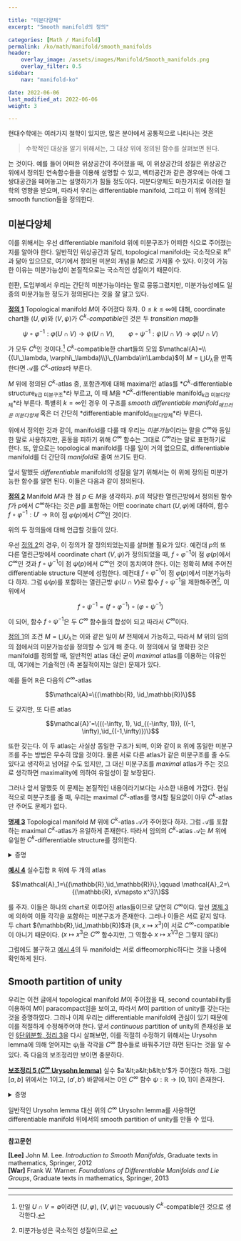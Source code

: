 ```yaml
---

title: "미분다양체"
excerpt: "Smooth manifold의 정의"

categories: [Math / Manifold]
permalink: /ko/math/manifold/smooth_manifolds
header:
    overlay_image: /assets/images/Manifold/Smooth_manifolds.png
    overlay_filter: 0.5
sidebar: 
    nav: "manifold-ko"

date: 2022-06-06
last_modified_at: 2022-06-06
weight: 3

---
```


현대수학에는 여러가지 철학이 있지만, 많은 분야에서 공통적으로 나타나는 것은

> 수학적인 대상을 알기 위해서는, 그 대상 위에 정의된 함수를 살펴보면 된다.

는 것이다. 예를 들어 어떠한 위상공간이 주어졌을 때, 이 위상공간의 성질은 위상공간 위에서 정의된 연속함수들을 이용해 설명할 수 있고, 벡터공간과 같은 경우에는 아예 그 쌍대공간을 떼어놓고는 설명하기가 힘들 정도이다. 미분다양체도 마찬가지로 이러한 철학의 영향을 받으며, 따라서 우리는 differentiable manifold, 그리고 이 위에 정의된 smooth function들을 정의한다.

## 미분다양체

이를 위해서는 우선 differentiable manifold 위에 미분구조가 어떠한 식으로 주어졌는지를 알아야 한다. 일반적인 위상공간과 달리, topological manifold는 국소적으로 $\mathbb{R}^n$과 닮아 있으므로, 여기에서 정의된 미분의 개념을 $M$으로 가져올 수 있다. 이것이 가능한 이유는 미분가능성이 본질적으로는 국소적인 성질이기 때문이다. 

힌퍈, 도입부에서 우리는 간단히 미분가능이라는 말로 뭉뚱그렸지만, 미분가능성에도 일종의 미분가능한 정도가 정의된다는 것을 잘 알고 있다.

<div class="definition" markdown="1">

<ins id="df1">**정의 1**</ins> Topological manifold $M$이 주어졌다 하자. $0\leq k\leq\infty$에 대해, coordinate chart들 $(U,\varphi)$와 $(V,\psi)$가 *$C^k$-compatible*인 것은 두 *transition map*들 

$$\psi\circ\varphi^{-1}:\varphi(U\cap V)\rightarrow\psi(U\cap V),\qquad\varphi\circ\psi^{-1}:\psi(U\cap V)\rightarrow\varphi(U\cap V)$$

가 모두 $C^k$인 것이다.[^1] $C^k$-compatible한 chart들의 모임 $\mathcal{A}=\\{(U\_\lambda, \varphi\_\lambda)\\}\_{\lambda\in\Lambda}$이 $M=\bigcup U_\lambda$을 만족한다면 $\mathcal{A}$를 *$C^k$-atlas*라 부른다. 

$M$ 위에 정의된 $C^k$-atlas 중, 포함관계에 대해 maximal인 atlas를 *$C^k$-differentiable structure<sub>$k$급 미분구조</sub>*라 부르고, 이 때 $M$을 *$C^k$-differentiable manifold<sub>$k$급 미분다양체</sub>*라 부른다. 특별히 $k=\infty$인 경우 이 구조를 *smooth differentiable manifold<sub>매끄러운 미분다양체</sub>* 혹은 더 간단히 *differentiable manifold<sub>미분다양체</sub>*라 부른다.

</div>

위에서 정의한 것과 같이, manifold를 다룰 때 우리는 *미분가능*이라는 말을 $C^\infty$와 동일한 말로 사용하지만, 혼동을 피하기 위해 $C^\infty$ 함수는 그대로 $C^\infty$라는 말로 표현하기로 한다. 또, 앞으로는 topological manifold를 다룰 일이 거의 없으므로, differentiable manifold를 더 간단히 *manifold*로 줄여 쓰기도 한다.

앞서 말했듯 *differentiable* manifold의 성질을 알기 위해서는 이 위에 정의된 미분가능한 함수를 알면 된다. 이들은 다음과 같이 정의된다. 

<div class="definition" markdown="1">

<ins id="df2">**정의 2**</ins> Manifold $M$과 한 점 $p\in M$을 생각하자. $p$의 적당한 열린근방에서 정의된 함수 $f$가 $p$에서 $C^\infty$하다는 것은 $p$를 포함하는 어떤 coorinate chart $(U,\varphi)$에 대하여, 함수 $f\circ\varphi^{-1}:U'\rightarrow \mathbb{R}$이 점 $\varphi(p)$에서 $C^\infty$인 것이다.

</div>

위의 두 정의들에 대해 언급할 것들이 있다. 

우선 [정의 2](#df2)의 경우, 이 정의가 잘 정의되었는지를 살펴볼 필요가 있다. 예컨대 $p$의 또 다른 열린근방에서 coordinate chart $(V,\psi)$가 정의되었을 때, $f\circ\varphi^{-1}$이 점 $\varphi(p)$에서 $C^\infty$인 것과 $f\circ\psi^{-1}$이 점 $\psi(p)$에서 $C^\infty$인 것이 동치여야 한다. 이는 정확히 $M$에 주어진 differentiable structure 덕분에 성립한다. 예컨대 $f\circ\varphi^{-1}$이 점 $\varphi(p)$에서 미분가능하다 하자. 그럼 $\psi(p)$를 포함하는 열린근방 $\psi(U\cap V)$로 함수 $f\circ\psi^{-1}$을 제한해주면[^2], 이 위에서

$$f\circ\psi^{-1}=(f\circ\varphi^{-1})\circ(\varphi\circ\psi^{-1})$$

이 되어, 함수 $f\circ\psi^{-1}$은 두 $C^\infty$ 함수들의 합성이 되고 따라서 $C^\infty$이다. 

[정의 1](#df1)의 조건 $M=\bigcup U_\lambda$는 이와 같은 일이 $M$ 전체에서 가능하고, 따라서 $M$ 위의 임의의 점에서의 미분가능성을 정의할 수 있게 해 준다. 이 정의에서 덜 명확한 것은 manifold를 정의할 때, 일반적인 atlas 대신 굳이 *maximal* atlas를 이용하는 이유인데, 여기에는 기술적인 (즉 본질적이지는 않은) 문제가 있다. 

예를 들어 $\mathbb{R}$은 다음의 $C^\infty$-atlas 

$$\mathcal{A}=\{(\mathbb{R}, \id_\mathbb{R})\}$$

도 갖지만, 또 다른 atlas 

$$\mathcal{A}'=\{((-\infty, 1), \id_{(-\infty, 1)}), ((-1, \infty),\id_{(-1,\infty)})\}$$ 

또한 갖는다. 이 두 atlas는 사실상 동일한 구조가 되며, 이와 같이 $\mathbb{R}$ 위에 동일한 미분구조를 주는 방법은 무수히 많을 것이다. 물론 서로 다른 atlas가 같은 미분구조를 줄 수도 있다고 생각하고 넘어갈 수도 있지만, 그 대신 미분구조를 *maximal* atlas가 주는 것으로 생각하면 maximality에 의하여 유일성이 잘 보장된다. 

그러나 앞서 말했듯 이 문제는 본질적인 내용이라기보다는 사소한 내용에 가깝다. 현실적으로 미분구조를 줄 때, 우리는 maximal $C^k$-atlas를 명시할 필요없이 아무 $C^k$-atlas만 주어도 문제가 없다. 

<div class="proposition" markdown="1">

<ins id="pp3">**명제 3**</ins> Topological manifold $M$ 위에 $C^k$-atlas $\mathcal{A}$가 주어졌다 하자. 그럼 $\mathcal{A}$를 포함하는 maximal $C^k$-atlas가 유일하게 존재한다. 따라서 임의의 $C^k$-atlas $\mathcal{A}$는 $M$ 위에 유일한 $C^k$-differentiable structure를 정의한다. 

</div>

<details class="proof" markdown="1">
<summary>증명</summary>

$\mathcal{A}'$를 다음의 식

$$\mathcal{A}'=\{(V,\psi):\psi\circ\varphi_\lambda^{-1}, \varphi_\lambda\circ\psi^{-1}\text{ are $C^k$ for all $\varphi_\lambda\in\mathcal{A}$}\}$$

으로 정의하면 된다. 그럼 $\mathcal{A}'$는 $\mathcal{A}$를 포함하고, 따라서 $M$을 coordinate chart들로 덮을 수 있다. 한편, $(V,\psi)$, $(V',\psi')$가 $\mathcal{A}'$의 원소들이고 $V\cap V'\neq\emptyset$이라면 transition map

$$\psi'\circ\psi^{-1}:\psi(V\cap V')\rightarrow\psi'(V\cap V')$$

는 $C^k$이다. 임의의 $p\in\psi(V\cap V')$에 대하여, $p\in U$를 만족하는 $(U,\varphi)\in\mathcal{A}$를 뽑아오면 $U\cap V\cap V'$ 위에서

$$\psi'\circ\psi^{-1}=(\psi'\circ\varphi^{-1})\circ(\varphi\circ\psi^{-1})$$

가 되어 $\psi'\circ\psi^{-1}$가 점 $p$에서 $C^k$이기 때문이다. 점 $p$는 임의로 택한 점이므로, 이것이 $\psi'\circ\psi^{-1}$이 $C^k$임을 보여준다. 물론 $(V,\psi)$와 $(V',\psi')$의 역할을 바꾸면 반대방향 transition map 또한 $C^k$임을 보일 수 있다. 

당연히 정의에 의해 $\mathcal{A}'$는 maximal $C^k$-atlas가 되고, 이는 유일함을 쉽게 확인할 수 있다. 

</details>

<div class="example" markdown="1">

<ins id="ex4">**예시 4**</ins> 실수집합 $\mathbb{R}$ 위에 두 개의 atlas

$$\mathcal{A}_1=\{(\mathbb{R},\id_\mathbb{R})\},\qquad \mathcal{A}_2=\{(\mathbb{R}, x\mapsto x^3)\}$$

를 주자. 이들은 하나의 chart로 이루어진 atlas들이므로 당연히 $C^\infty$이다. 앞선 [명제 3](#pp3)에 의하여 이들 각각을 포함하는 미분구조가 존재한다. 그러나 이들은 서로 같지 않다. 두 chart $(\mathbb{R},\id_\mathbb{R})$과 $(\mathbb{R}, x\mapsto x^3)$이 서로 $C^\infty$-compatible이 아니기 때문이다. ($x\mapsto x^3$은 $C^\infty$ 함수지만, 그 역함수 $x\mapsto x^{1/3}$은 그렇지 않다)

</div>

그럼에도 불구하고 [예시 4](#ex4)의 두 manifold는 서로 diffeomorphic하다는 것을 나중에 확인하게 된다. 

## Smooth partition of unity

우리는 이전 글에서 topological manifold $M$이 주어졌을 때, second countability를 이용하여 $M$이 paracompact임을 보이고, 따라서 $M$이 partition of unity를 갖는다는 것을 증명하였다. 그러나 이제 우리는 differentiable manifold에 관심이 있기 때문에 이를 적절하게 수정해주어야 한다. 앞서 *continuous* partition of unity의 존재성을 보인 [§단위분할, 정리 3](/ko/math/manifolds/partition_of_unity#thm3)을 다시 살펴보면, 이를 적절히 수정하기 위해서는 Urysohn lemma에 의해 얻어지는 $\psi_i$들 각각을 $C^\infty$ 함수들로 바꿔주기만 하면 된다는 것을 알 수 있다. 즉 다음의 보조정리만 보이면 충분하다.

<div class="proposition" markdown="1">

<ins id="lem5">**보조정리 5 ($C^\infty$ Urysohn lemma)**</ins> 실수 $a'&lt;a&lt;b&lt;b'$가 주어졌다 하자. 그럼 $[a,b]$ 위에서는 1이고, $(a',b')$ 바깥에서는 0인 $C^\infty$ 함수 $\psi:\mathbb{R}\rightarrow[0,1]$이 존재한다.

</div>

<details class="proof" markdown="1">
<summary>증명</summary>

일반성을 잃지 않고 $a'=-2,a=-1,b=1,b'=2$로 두어도 된다. 우선 함수 $f$를 

$$f(t)=\begin{cases}e^{-1/t}&t>0\\0&t\leq 0\end{cases}$$

으로 두자. 그럼 특히 $f$는 항상 음이 아니며, $C^\infty$가 된다. 이제

$$g(t)=\frac{f(t)}{f(t)+f(1-t)}$$

으로 정의하면 $g$는 마찬가지로 항상 음이 아니며, 그 값은 항상 1보다 작거나 같고 특히 $t\geq 1$인 경우 함수값이 항등적으로 1, $t\leq 0$인 경우 함수값이 항등적으로 0이 된다. 따라서 $\psi$를 다음의 식

$$\psi(t)=g(t+2)g(2-t)$$

으로 정의하면 된다.

</details>

일반적인 Urysohn lemma 대신 위의 $C^\infty$ Urysohn lemma를 사용하면 differentiable manifold 위에서의 smooth partition of unity를 만들 수 있다. 

---

**참고문헌**

**[Lee]** John M. Lee. *Introduction to Smooth Manifolds*, Graduate texts in mathematics, Springer, 2012  
**[War]** Frank W. Warner. *Foundations of Differentiable Manifolds and Lie Groups*, Graduate texts in mathematics, Springer, 2013    

---

[^1]: 만일 $U\cap V=\emptyset$이라면 $(U,\varphi)$, $(V,\psi)$는 vacuously $C^k$-compatible인 것으로 생각한다.
[^2]: 미분가능성은 국소적인 성질이므로.